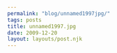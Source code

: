 ```yaml
---
permalink: "blog/unnamed1997jpg/"
tags: posts
title: unnamed1997.jpg
date: 2009-12-20
layout: layouts/post.njk
---
```


